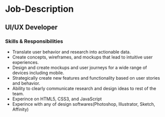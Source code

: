 # Job-Description
## UI/UX Developer

### Skills & Responsibilities
- Translate user behavior and research into actionable data.
- Create concepts, wireframes, and mockups that lead to intuitive user experiences.
- Design and create mockups and user journeys for a wide range of devices including mobile.
- Strategically create new features and functionality based on user stories and behavior.
- Ability to clearly communicate research and design ideas to rest of the team.
- Experince on HTML5, CSS3, and JavaScript
- Experince with any of design softwares(Photoshop, Illustrator, Sketch, Affinity)



